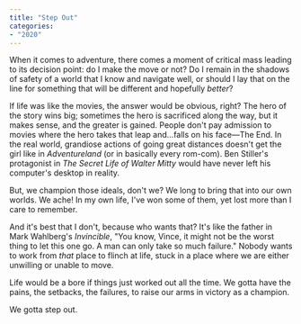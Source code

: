 ```yaml
---
title: "Step Out"
categories:
- "2020"
---
```


When it comes to adventure, there comes a moment of critical mass leading to its decision point:  do I make the move or not?  Do I remain in the shadows of safety of a world that I know and navigate well, or should I lay that on the line for something that will be different and hopefully *better*?  

If life was like the movies, the answer would be obvious, right?  The hero of the story wins big; sometimes the hero is sacrificed along the way, but it makes sense, and the greater is gained.  People don't pay admission to movies where the hero takes that leap and...falls on his face—The End.  In the real world, grandiose actions of going great distances doesn't get the girl like in *Adventureland* (or in basically every rom-com).  Ben Stiller's protagonist in *The Secret Life of Walter Mitty* would have never left his computer's desktop in reality.

But, we champion those ideals, don't we?  We long to bring that into our own worlds.  We ache! In my own life, I've won some of them, yet lost more than I care to remember.

And it's best that I don't, because who wants that?  It's like the father in Mark Wahlberg's *Invincible*, 
"You know, Vince, it might not be the worst thing to let this one go. A man can only take so much failure." Nobody wants to work from *that* place to flinch at life, stuck in a place where we are either unwilling or unable to move.

Life would be a bore if things just worked out all the time.  We gotta have the pains, the setbacks, the failures, to raise our arms in victory as a champion.

We gotta step out.